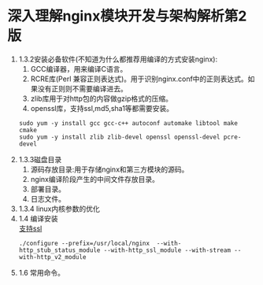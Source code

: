 # 深入理解nginx模块开发与架构解析第2版
1. 1.3.2安装必备软件(不知道为什么都推荐用编译的方式安装nginx):
    1. GCC编译器，用来编译C语言。        
    2. RCRE库(Perl 兼容正则表达式)。用于识别nginx.conf中的正则表达式。如果没有正则则不需要编译进去。      
    3. zlib库用于对http包的内容做gzip格式的压缩。     
    4. openssl库，支持ssl,md5,sha1等都需要安装。      
    ```
    sudo yum -y install gcc gcc-c++ autoconf automake libtool make cmake
    sudo yum -y install zlib zlib-devel openssl openssl-devel pcre-devel
    ```
1. 1.3.3磁盘目录      
    1. 源码存放目录:用于存储nginx和第三方模块的源码。      
    2. nginx编译阶段产生的中间文件存放目录。
    3. 部署目录。
    4. 日志文件。
1. 1.3.4 linux内核参数的优化
1. 1.4 编译安装   
    [支持ssl](https://www.jianshu.com/p/f140a0372548)      
    ```
    ./configure --prefix=/usr/local/nginx  --with-http_stub_status_module --with-http_ssl_module --with-stream --with-http_v2_module
    ```
2. 1.6 常用命令。       
